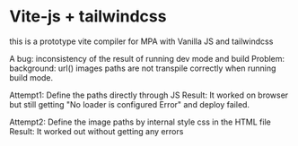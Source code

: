 # Vite-js + tailwindcss

this is a prototype vite compiler for MPA with Vanilla JS and tailwindcss

A bug: inconsistency of the result of running dev mode and build Problem:
background: url()
images paths are not transpile correctly when running build mode.

Attempt1: Define the paths directly through JS
Result:
It worked on browser but still getting "No loader is configured Error" and deploy failed.

Attempt2: Define the image paths by internal style css in the HTML file
Result:
It worked out without getting any errors




